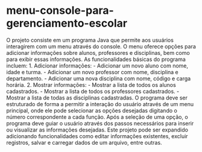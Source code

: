 # menu-console-para-gerenciamento-escolar
 O projeto consiste em um programa Java que permite aos usuários interagirem com um menu através do console. O menu oferece opções para adicionar informações sobre alunos, professores e disciplinas, bem como para exibir essas informações.  As funcionalidades básicas do programa incluem: 1. Adicionar informações:    - Adicionar um novo aluno com nome, idade e turma.    - Adicionar um novo professor com nome, disciplina e departamento.    - Adicionar uma nova disciplina com nome, código e carga horária.  2. Mostrar informações:    - Mostrar a lista de todos os alunos cadastrados.    - Mostrar a lista de todos os professores cadastrados.    - Mostrar a lista de todas as disciplinas cadastradas.  O programa deve ser estruturado de forma a permitir a interação do usuário através de um menu principal, onde ele pode selecionar as opções desejadas digitando o número correspondente a cada função. Após a seleção de uma opção, o programa deve guiar o usuário através dos passos necessários para inserir ou visualizar as informações desejadas.  Este projeto pode ser expandido adicionando funcionalidades como editar informações existentes, excluir registros, salvar e carregar dados de um arquivo, entre outras.
